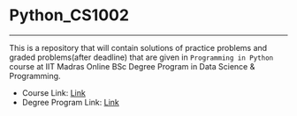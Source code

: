 # Python_CS1002
---
This is a repository that will contain solutions of practice problems and graded problems(after deadline) that are given in ```Programming in Python``` course at IIT Madras Online BSc Degree Program in Data Science & Programming. 


+ Course Link: [Link](https://onlinedegree.iitm.ac.in/course_pages/BSCCS1002.html)
+ Degree Program Link: [Link](https://onlinedegree.iitm.ac.in)

